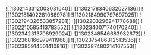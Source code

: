 ![[1302143312003031040]]
![[1302178340632027136]]
![[1302181402281086978]]
![[1302184990797697025]]
![[1302194326533857281]]
![[1302203296241778688]]
![[1302210585413783552]]
![[1302340071740170240]]
![[1302342313708929024]]
![[1302348546683932672]]
![[1302368166979411968]]
![[1302375486312513536]]
![[1302385914501410816]]
![[1302387480214167553]]
